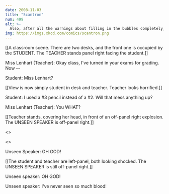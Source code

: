 ```yaml
---
date: 2008-11-03
title: "Scantron"
num: 499
alt: >-
  Also, after all the warnings about filling in the bubbles completely, I spent like 30 seconds on each one.
img: https://imgs.xkcd.com/comics/scantron.png
---
```

[[A classroom scene. There are two desks, and the front one is occupied by the STUDENT. The TEACHER stands panel right facing the student.]]

Miss Lenhart (Teacher): Okay class, I've turned in your exams for grading. Now --

Student: Miss Lenhart?

[[View is now simply student in desk and teacher. Teacher looks horrified.]]

Student: I used a #3 pencil instead of a #2. Will that mess anything up?

Miss Lenhart (Teacher): You WHAT?

[[Teacher stands, covering her head, in front of an off-panel right explosion. The UNSEEN SPEAKER is off-panel right.]]

<<AIEE>>

<<BLAM>>

Unseen Speaker: OH GOD!

[[The student and teacher are left-panel, both looking shocked. The UNSEEN SPEAKER is still off-panel right.]]

Unseen speaker: OH GOD!

Unseen speaker: I've never seen so much blood!

